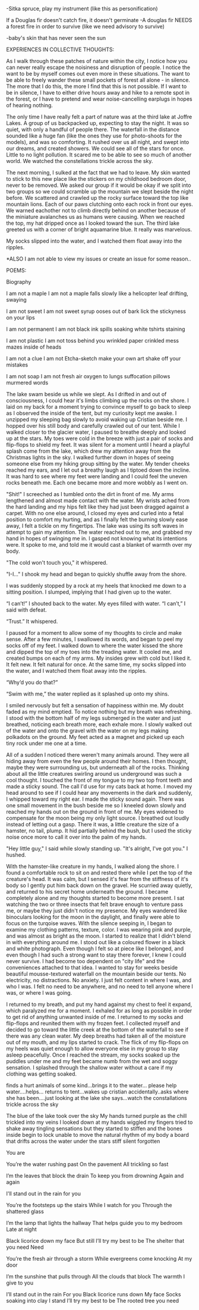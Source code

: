 -Sitka spruce, play my instrument (like this as personification) 

If a Douglas fir doesn't catch fire, it doesn't germinate 
-A douglas fir NEEDS a forest fire in order to survive 
(like we need advisory to survive) 

-baby's skin that has never seen the sun


EXPERIENCES IN COLLECTIVE THOUGHTS: 

As I walk through these patches of nature within the city, I notice how you can never really escape the noisiness and disruption of people. I notice the want to be by myself comes out even more in these situations. The want to be able to freely wander these small pockets of forest all alone - in silence. The more that I do this, the more I find that this is not possible. If I want to be in silence, I have to either drive hours away and hike to a remote spot in the forest, or I have to pretend and wear noise-cancelling earplugs in hopes of hearing nothing.  

The only time I have really felt a part of nature was at the third lake at Joffre Lakes. A group of us backpacked up, expecting to stay the night. It was so quiet, with only a handful of people there. The waterfall in the distance sounded like a huge fan (like the ones they use for photo-shoots for the models), and was so comforting. It rushed over us all night, and swept into our dreams, and created showers. We could see all of the stars for once. Little to no light pollution. It scared me to be able to see so much of another world. We watched the constellations trickle across the sky. 

The next morning, I sulked at the fact that we had to leave. My skin wanted to stick to this new place like the stickers on my childhood bedroom door, never to be removed. We asked our group if it would be okay if we split into two groups so we could scramble up the mountain we slept beside the night before. We scattered and crawled up the rocky surface toward the top like mountain lions. Each of our paws clutching onto each rock in front our eyes. We warned eachother not to climb directly behind on another because of the miniature avalanches us as humans were causing. When we reached the top, my hat dripped once as I looked toward the sun. The third lake greeted us with a corner of bright aquamarine blue. It really was marvelous. 

My socks slipped into the water, and I watched them float away into the ripples. 


*ALSO I am not able to view my issues or create an issue for some reason.. 


POEMS:

Biography

I am not a maple 
I am not 
a maple
falls slowly 
like a helicopter leaf 
drifting, swaying 

I am not sweet 
I am not 
sweet syrup 
ooses out of bark
lick
the stickyness on your lips 

I am not permanent 
I am not 
black ink 
spills soaking 
white tshirts
staining  

I am not plastic 
I am not 
toss behind you
wrinkled paper 
crinkled mess 
mazes inside of heads 

I am not a clue 
I am not 
Etcha-sketch 
make your own art 
shake off 
your mistakes 

I am not soap
I am not 
fresh air 
oxygen to lungs
suffocation 
pillows murmered words



  The lake swam beside us while we slept. As I drifted in and out of consciousness, I could hear it's limbs climbing up the rocks on the shore. I laid on my back for a moment trying to convince myself to go back to sleep as I observed the inside of the tent, but my curiosity kept me awake. I unzipped my sleeping bag slowly to avoid waking up Cristian beside me. I hopped over his still body and carefully crawled out of our tent. While I walked closer to the glacier water, I paused to breathe deeply and looked up at the stars. My toes were cold in the breeze with just a pair of socks and flip-flops to shield my feet. It was silent for a moment until I heard a playful splash come from the lake, which drew my attention away from the Christmas lights in the sky. I walked further down in hopes of seeing someone else from my hiking group sitting by the water. My tender cheeks reached my ears, and I let out a breathy laugh as I tiptoed down the incline. It was hard to see where my feet were landing and I could feel the uneven rocks beneath me. Each one became more and more wobbly as I went on. 
  
  "Shit!" I screeched as I tumbled onto the dirt in front of me.   My arms lengthened and almost made contact with the water. My wrists ached from the hard landing and my hips felt like they had just been dragged against a carpet. With no one else around, I closed my eyes and curled into a fetal position to comfort my hurting, and as I finally felt the burning slowly ease away, I felt a tickle on my fingertips. The lake was using its soft waves in attempt to gain my attention. The water reached out to me, and grabbed my hand in hopes of swinging me in. I gasped not knowing what its intentions were. It spoke to me, and told me it would cast a blanket of warmth over my body. 

"The cold won't touch you," it whispered. 

"I-I..." I shook my head and began to quickly shuffle away from the shore. 

I was suddenly stopped by a rock at my heels that knocked me down to a sitting position. I slumped, implying that I had given up to the water. 

“I can’t!” I shouted back to the water. My eyes filled with water. “I can’t,” I said with defeat.

“Trust.” It whispered.

I paused for a moment to allow some of my thoughts to circle and make sense. After a few minutes, I swallowed its words, and began to peel my socks off of my feet. I walked down to where the water kissed the shore and dipped the top of my toes into the treading water. It cooled me, and created bumps on each of my arms. My insides grew with cold but I liked it. It felt new. It felt natural for once. At the same time, my socks slipped into the water, and I watched them float away into the ripples. 

“Why’d you do that?” 

“Swim with me,” the water replied as it splashed up onto my shins.

I smiled nervously but felt a sensation of happiness within me. My doubt faded as my mind emptied. To notice nothing but my breath was refreshing. I stood with the bottom half of my legs submerged in the water and just breathed, noticing each breath more, each exhale more. I slowly walked out of the water and onto the gravel with the water on my legs making polkadots on the ground. My feet acted as a magnet and picked up each tiny rock under me one at a time. 

All of a sudden I noticed there weren't many animals around. They were all hiding away from even the few people around their homes. I then thought, maybe they were surrounding us, but underneath all of the rocks. Thinking about all the little creatures swirling around us underground was such a cool thought. I touched the front of my tongue to my two top front teeth and made a sticky sound. The call I'd use for my cats back at home. I moved my head around to see if I could hear any movements in the dark and suddenly, I whipped toward my right ear. I made the sticky sound again. There was one small movement in the bush beside me so I kneeled down slowly and reached my hands out on the ground in front of me. My eyes widened to compensate for the moon being my only light source. I breathed out loudly instead of letting out a gasp. There it was, a little creature the size of a hamster, no tail, plump. It hid partially behind the bush, but I used the sticky noise once more to call it over into the palm of my hands. 

"Hey little guy," I said while slowly standing up. "It's alright, I've got you." I hushed. 

  With the hamster-like creature in my hands, I walked along the shore. I found a comfortable rock to sit on and rested there while I pet the top of the creature's head. It was calm, but I sensed it's fear from the stiffness of it's body so I gently put him back down on the gravel. He scurried away quietly, and returned to his secret home underneath the ground. I became completely alone and my thoughts started to become more present. I sat watching the two or three insects that felt brave enough to venture pass me, or maybe they just didn't notice my presence. My eyes wandered like binoculars looking for the moon in the daylight, and finally were able to focus on the turqoise waves. With the silence seeping in, I began to examine my clothing patterns, texture, color. I was wearing pink and purple, and was almost as bright as the moon. I started to realize that I didn't blend in with everything around me. I stood out like a coloured flower in a black and white photograph. Even though I felt so at piece like I belonged, and even though I had such a strong want to stay there forever, I knew I could never survive. I had become too dependent on "city life" and the conveniences attached to that idea. I wanted to stay for weeks beside beautiful mousse-textured waterfall on the mountain beside our tents. No electricity, no distractions. No anxiety. I just felt content in where I was, and who I was. I felt no need to be anywhere, and no need to tell anyone where I was, or where I was going. 
  
  I returned to my breath, and put my hand against my chest to feel it expand, which paralyzed me for a moment. I exhaled for as long as possible in order to get rid of anything unwanted inside of me. I returned to my socks and flip-flops and reunited them with my frozen feet. I collected myself and decided to go toward the little creek at the bottom of the waterfall to see if there was any clean water. My deep breaths had taken all of the moisture out of my mouth, and my lips started to crack. The flick of my flip-flops on my heels was quiet enough to allow everyone else in my group to stay asleep peacefully. Once I reached the stream, my socks soaked up the puddles under me and my feet became numb from the wet and soggy sensation. I splashed through the shallow water without a care if my clothing was getting soaked. 

finds a hurt animals of some kind...brings it to the water... please help water....helps... returns to tent...wakes up cristian accidentally..asks where she has been....just looking at the lake she says...watch the constallations trickle across the sky 


The blue of the lake took over the sky 
My hands turned purple 
as the chill trickled into my veins 
I looked down at my hands
wiggled my fingers 
tried to shake away tingling sensations
but they started to stiffen
and the bones inside begin to lock
unable to move
the natural rhythm of my body 
a board 
that drifts across the water 
under the stars
stiff 
silent 
forgotten 


You are

You’re the water rushing past 
On the pavement
All trickling so fast 

I’m the leaves that block the drain
To keep you from drowning 
Again and again 

I'll stand out in the rain for you

You’re the footsteps up the stairs 
While I watch for you 
Through the shattered glass

I’m the lamp that lights the hallway
That helps guide you to my bedroom 
Late at night

Black licorice down my face
But still
I’ll try my best to be 
The shelter that you need
Need 

You’re the fresh air through a storm 
While evergreens come knocking
At my door 

I’m the sunshine that pulls through
All the clouds that block 
The warmth I give to you 

I’ll stand out in the rain 
For you
Black licorice runs down 
My face 
Socks soaking into clay
I stand
I’ll try my best to be
The rooted tree you need 

